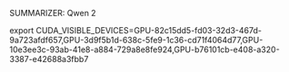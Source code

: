 SUMMARIZER: Qwen 2

export CUDA_VISIBLE_DEVICES=GPU-82c15dd5-fd03-32d3-467d-9a723afdf657,GPU-3d9f5b1d-638c-5fe9-1c36-cd71f4064d77,GPU-10e3ee3c-93ab-41e8-a884-729a8e8fe924,GPU-b76101cb-e408-a320-3387-e42688a3fbb7 